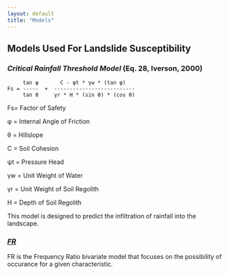 ```yaml
---
layout: default
title: "Models"
---
```


## Models Used For Landslide Susceptibility

### *Critical Rainfall Threshold Model* (Eq. 28, Iverson, 2000)
```
     tan φ       C - ψt * γw * (tan φ)
Fs = -----  +  --------------------------
     tan θ     γr * H * (sin θ) * (cos θ)
```

Fs= Factor of Safety

φ = Internal Angle of Friction

θ = Hillslope

C = Soil Cohesion

ψt = Pressure Head

γw = Unit Weight of Water

γr = Unit Weight of Soil Regolith

H = Depth of Soil Regolith


This model is designed to predict the infiltration of rainfall into the landscape. 

### [*FR*](https://www.mdpi.com/2073-4441/11/7/1402)

FR is the Frequency Ratio bivariate model that focuses on the possibility of occurance for a given characteristic.
